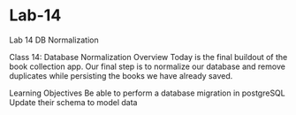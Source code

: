 # Lab-14
Lab 14 DB Normalization


Class 14: Database Normalization
Overview
Today is the final buildout of the book collection app. Our final step is to normalize our database and remove duplicates while persisting the books we have already saved.

Learning Objectives
Be able to perform a database migration in postgreSQL
Update their schema to model data